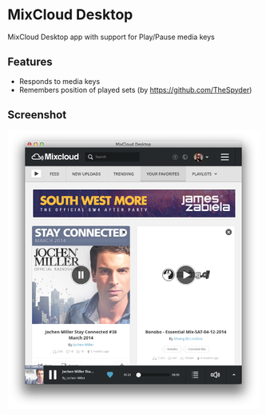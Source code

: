 # MixCloud Desktop

MixCloud Desktop app with support for Play/Pause media keys

## Features

* Responds to media keys
* Remembers position of played sets (by https://github.com/TheSpyder)

## Screenshot

![MixCloud Destop Screenshot](https://raw.githubusercontent.com/JorritPosthuma/MixCloud-Desktop/master/Screen.png)
